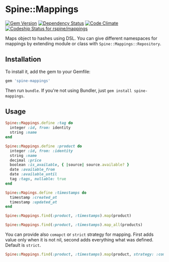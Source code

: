 # Spine::Mappings

[![Gem Version](https://badge.fury.io/rb/spine-mappings.svg)](http://badge.fury.io/rb/spine-mappings)
[![Dependency Status](https://gemnasium.com/rspine/mappings.svg)](https://gemnasium.com/rspine/mappings)
[![Code Climate](https://codeclimate.com/github/rspine/mappings/badges/gpa.svg)](https://codeclimate.com/github/rspine/mappings)
[![Codeship Status for rspine/mappings](https://codeship.com/projects/90a03900-e41c-0132-2cdb-16773c71d38d/status?branch=master)](https://codeship.com/projects/81788)

Maps object to hashes using DSL. You can give different namespaces for mappings
by extending module or class with `Spine::Mappings::Repository`.

## Installation

To install it, add the gem to your Gemfile:

```ruby
gem 'spine-mappings'
```

Then run `bundle`. If you're not using Bundler, just `gem install spine-mappings`.

## Usage

```ruby
Spine::Mappings.define :tag do
  integer :id, from: identity
  string :name
end

Spine::Mappings.define :product do
  integer :id, from: :identity
  string :name
  decimal :price
  boolean :is_available, { |source| source.available? }
  date :available_from
  date :available_until
  tag :tags, nullable: true
end

Spine::Mapings.define :timestamps do
  timestamp :created_at
  timestamp :updated_at
end

Spine::Mappings.find(:product, :timestamps).map(product)

Spine::Mappings.find(:product, :timestamps).map_all(products)
```

You can provide also `comapct` or `strict` strategy for mapping. First adds
value only when it is not nil, second adds everything what was defined. Default
is `strict`.

```ruby
Spine::Mappings.find(:product, :timestamps).map(product, strategy: :compact)
```
